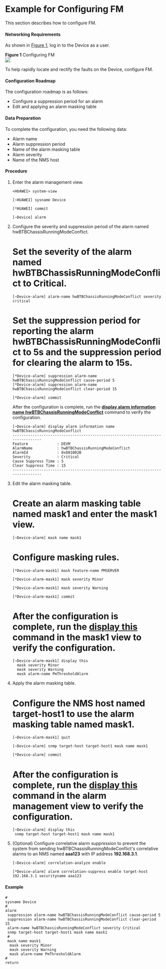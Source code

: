 Example for Configuring FM
==========================

This section describes how to configure FM.

#### Networking Requirements

As shown in [Figure 1](#EN-US_TASK_0172361249__fig_dc_vrp_fm_cfg_001801), log in to the Device as a user.

**Figure 1** Configuring FM  
![](images/fig_dc_vrp_fm_cfg_001801.png)  

To help rapidly locate and rectify the faults on the Device, configure FM.


#### Configuration Roadmap

The configuration roadmap is as follows:

* Configure a suppression period for an alarm
* Edit and applying an alarm masking table

#### Data Preparation

To complete the configuration, you need the following data:

* Alarm name
* Alarm suppression period
* Name of the alarm masking table
* Alarm severity
* Name of the NMS host

#### Procedure

1. Enter the alarm management view.
   
   
   ```
   <HUAWEI> system-view
   ```
   ```
   [~HUAWEI] sysname Device
   ```
   ```
   [*HUAWEI] commit
   ```
   ```
   [~Device] alarm
   ```
2. Configure the severity and suppression period of the alarm named hwBTBChassisRunningModeConflict.
   
   
   
   # Set the severity of the alarm named hwBTBChassisRunningModeConflict to Critical.
   
   ```
   [~Device-alarm] alarm-name hwBTBChassisRunningModeConflict severity critical
   ```
   
   # Set the suppression period for reporting the alarm hwBTBChassisRunningModeConflict to 5s and the suppression period for clearing the alarm to 15s.
   
   ```
   [*Device-alarm] suppression alarm-name hwBTBChassisRunningModeConflict cause-period 5
   [*Device-alarm] suppression alarm-name hwBTBChassisRunningModeConflict clear-period 15
   ```
   ```
   [*Device-alarm] commit
   ```
   
   After the configuration is complete, run the [**display alarm information name hwBTBChassisRunningModeConflict**](cmdqueryname=display+alarm+information+name+hwBTBChassisRunningModeConflict) command to verify the configuration.
   
   ```
   [~Device-alarm] display alarm information name hwBTBChassisRunningModeConflict
   --------------------------------------------------------------------------------
   Feature             : DEVM
   AlarmName           : hwBTBChassisRunningModeConflict
   AlarmId             : 0x801002B
   Severity            : Critical
   Cause Suppress Time : 5
   Clear Suppress Time : 15                                                          
   --------------------------------------------------------------------------------
   ```
3. Edit the alarm masking table.
   
   
   
   # Create an alarm masking table named mask1 and enter the mask1 view.
   
   ```
   [~Device-alarm] mask name mask1
   ```
   
   # Configure masking rules.
   
   ```
   [*Device-alarm-mask1] mask feature-name PMSERVER
   ```
   ```
   [*Device-alarm-mask1] mask severity Minor
   ```
   ```
   [*Device-alarm-mask1] mask severity Warning
   ```
   ```
   [*Device-alarm-mask1] commit
   ```
   
   # After the configuration is complete, run the [**display this**](cmdqueryname=display+this) command in the mask1 view to verify the configuration.
   
   ```
   [~Device-alarm-mask1] display this
     mask severity Minor                                                           
     mask severity Warning                                                         
     mask alarm-name PmThresholdAlarm                                              
   ```
4. Apply the alarm masking table.
   
   
   
   # Configure the NMS host named target-host1 to use the alarm masking table named mask1.
   
   ```
   [~Device-alarm-mask1] quit
   ```
   ```
   [~Device-alarm] snmp target-host target-host1 mask name mask1
   ```
   ```
   [*Device-alarm] commit
   ```
   
   # After the configuration is complete, run the [**display this**](cmdqueryname=display+this) command in the alarm management view to verify the configuration.
   
   ```
   [~Device-alarm] display this
    snmp target-host target-host1 mask name mask1
   ```
5. (Optional) Configure correlative alarm suppression to prevent the system from sending hwBTBChassisRunningModeConflict's correlative alarms to an NMS named **aaa123** with IP address **192.168.3.1**.
   
   
   ```
   [~Device-alarm] correlation-analyze enable
   ```
   ```
   [*Device-alarm] alarm correlation-suppress enable target-host 192.168.3.1 securityname aaa123
   ```

#### Example

```
#
sysname Device
#                                                                               
alarm                                                                           
 suppression alarm-name hwBTBChassisRunningModeConflict cause-period 5                            
 suppression alarm-name hwBTBChassisRunningModeConflict clear-period 15                           
 alarm-name hwBTBChassisRunningModeConflict severity Critical                               
 snmp target-host target-host1 mask name mask1                                  
 #                                                                              
 mask name mask1                                                                
  mask severity Minor                                                           
  mask severity Warning                                                         
  mask alarm-name PmThresholdAlarm                                              
#                                                                           
return                                                                          
```